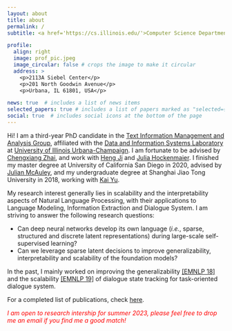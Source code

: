 ```yaml
---
layout: about
title: about
permalink: /
subtitle: <a href='https://cs.illinois.edu/'>Computer Science Department, UIUC</a>.

profile:
  align: right
  image: prof_pic.jpeg
  image_circular: false # crops the image to make it circular
  address: >
    <p>2113A Siebel Center</p>
    <p>201 North Goodwin Avenue</p>
    <p>Urbana, IL 61801, USA</p>

news: true  # includes a list of news items
selected_papers: true # includes a list of papers marked as "selected={true}"
social: true  # includes social icons at the bottom of the page
---
```


Hi! I am a third-year PhD candidate in the [Text Information Management and Analysis Group](https://timan.cs.illinois.edu/ir/), affiliated with the [Data and Information Systems Laboratory](https://dais.cs.illinois.edu/) at [University of Illinois Urbana-Champaign](https://illinois.edu/). I am fortunate to be advised by [Chengxiang Zhai](http://czhai.cs.illinois.edu/), and work with [Heng Ji](http://blender.cs.illinois.edu/hengji.html) and [Julia Hockenmaier](https://juliahmr.cs.illinois.edu/). I finished my master degree at University of California San Diego in 2020, advised by [Julian McAuley](https://cseweb.ucsd.edu/~jmcauley/), and my undergraduate degree at Shanghai Jiao Tong University in 2018, working with [Kai Yu](https://x-lance.sjtu.edu.cn/en/members/kai_yu).

My research interest generally lies in scalability and the interpretability aspects of Natural Language Processing, with their applications to Language Modeling, Information Extraction and Dialogue System. I am striving to answer the following research questions: 
* Can deep neural networks develop its own language (*i.e.*, sparse, structured and discrete latent representations) during large-scale self-supervised learning? 
* Can we leverage sparse latent decisions to improve generalizability, interpretability and scalability of the foundation models? 

In the past, I mainly worked on improving the generalizability [[EMNLP 18]](https://arxiv.org/abs/1810.09587) and the scalability [[EMNLP 19]](https://arxiv.org/abs/1909.00754) of dialogue state tracking for task-oriented dialogue system. 

For a completed list of publications, check [here](/publications/).

<span style="color:red"> <em> I am open to research intership for summer 2023, please feel free to drop me an email if you find me a good match! </em> </span>
